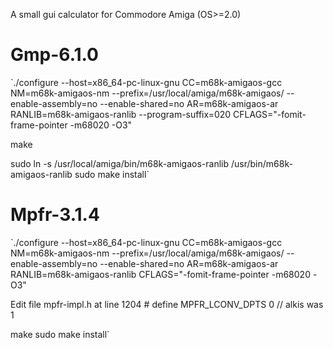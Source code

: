 
A small gui calculator for Commodore Amiga (OS>=2.0)


# Gmp-6.1.0 #

`./configure --host=x86_64-pc-linux-gnu CC=m68k-amigaos-gcc NM=m68k-amigaos-nm --prefix=/usr/local/amiga/m68k-amigaos/ --enable-assembly=no --enable-shared=no AR=m68k-amigaos-ar RANLIB=m68k-amigaos-ranlib --program-suffix=020 CFLAGS="-fomit-frame-pointer -m68020 -O3"

make

sudo ln -s /usr/local/amiga/bin/m68k-amigaos-ranlib /usr/bin/m68k-amigaos-ranlib
sudo make install`


# Mpfr-3.1.4 #

`./configure --host=x86_64-pc-linux-gnu CC=m68k-amigaos-gcc NM=m68k-amigaos-nm --prefix=/usr/local/amiga/m68k-amigaos/ --enable-assembly=no --enable-shared=no AR=m68k-amigaos-ar RANLIB=m68k-amigaos-ranlib CFLAGS="-fomit-frame-pointer -m68020 -O3"


Edit file mpfr-impl.h at line 1204
\#  define MPFR_LCONV_DPTS 0 // alkis was 1

make
sudo make install`
